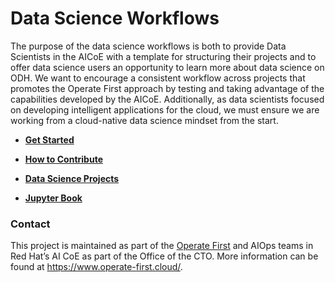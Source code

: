 # Data Science Workflows

The purpose of the data science workflows is both to provide Data Scientists in the AICoE with a template for structuring their projects and to offer data science users an opportunity to learn more about data science on ODH. We want to encourage a consistent workflow across projects that promotes the Operate First approach by testing and taking advantage of the capabilities developed by the AICoE. Additionally, as data scientists focused on developing intelligent applications for the cloud, we must ensure we are working from a cloud-native data science mindset from the start. 

* **[Get Started](docs/getting-started.md)**

* **[How to Contribute](docs/how-to-contribute.md)**

* **[Data Science Projects](https://www.operate-first.cloud/data-science)**
* **[Jupyter Book](https://aicoe-aiops.github.io/data-science-workflows/)**

### Contact

This project is maintained as part of the [Operate First](https://www.operate-first.cloud/) and AIOps teams in Red Hat’s AI CoE as part of the Office of the CTO. More information can be found at https://www.operate-first.cloud/.
